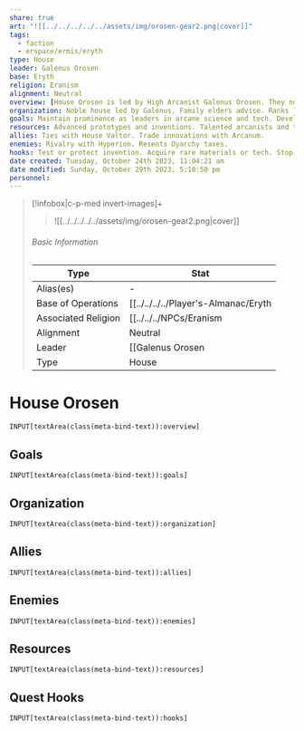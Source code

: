 ```yaml
---
share: true
art: "![[../../../../../assets/img/orosen-gear2.png|cover]]"
tags:
  - faction
  - erspace/ermis/eryth
type: House
leader: Galenus Orosen
base: Eryth
religion: Eranism
alignment: Neutral
overview: [House Orosen is led by High Arcanist Galenus Orosen. They nominally revere Er but truly value knowledge and innovation. The house is based in Eryth and seeks to maintain its prominence through developing arcane and technological advances.]
organization: Noble house led by Galenus. Family elders advise. Ranks like journeyman/apprentice.
goals: Maintain prominence as leaders in arcane science and tech. Develop new innovations.
resources: Advanced prototypes and inventions. Talented arcanists and tinkers. Wealth from selling creations.
allies: Ties with House Valtor. Trade innovations with Arcanum.
enemies: Rivalry with Hyperion. Resents Dyarchy taxes.
hooks: Test or protect invention. Acquire rare materials or tech. Stop Hyperion plots.
date created: Tuesday, October 24th 2023, 11:04:21 am
date modified: Sunday, October 29th 2023, 5:10:50 pm
personnel:
---
```



> [!infobox|c-p-med invert-images]+
> >![[../../../../../assets/img/orosen-gear2.png|cover]]
> ###### Basic Information
> 
> | Type |  Stat |
> ---|---|
> Alias(es) | \- |
> Base of Operations | [[../../../../Player's-Almanac/Eryth|Eryth]] |
> Associated Religion | [[../../../NPCs/Eranism|Eranism]] |
> Alignment | Neutral |
> Leader | [[Galenus Orosen|Galenus Orosen]] |
> Type | House |

# House Orosen

```meta-bind
INPUT[textArea(class(meta-bind-text)):overview]
```

## Goals

```meta-bind
INPUT[textArea(class(meta-bind-text)):goals]
```

## Organization

```meta-bind
INPUT[textArea(class(meta-bind-text)):organization]
```

## Allies

```meta-bind
INPUT[textArea(class(meta-bind-text)):allies]
```

## Enemies

```meta-bind
INPUT[textArea(class(meta-bind-text)):enemies]
```

## Resources

```meta-bind
INPUT[textArea(class(meta-bind-text)):resources]
```

## Quest Hooks

```meta-bind
INPUT[textArea(class(meta-bind-text)):hooks]
```
